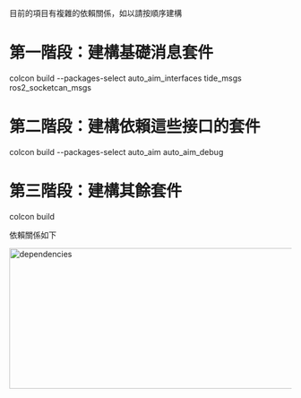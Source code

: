目前的項目有複雜的依賴關係，如以請按順序建構

# 第一階段：建構基礎消息套件
colcon build --packages-select auto_aim_interfaces tide_msgs ros2_socketcan_msgs

# 第二階段：建構依賴這些接口的套件
colcon build --packages-select auto_aim auto_aim_debug

# 第三階段：建構其餘套件
colcon build



依賴關係如下

<img width="1580" height="251" alt="dependencies" src="https://github.com/user-attachments/assets/e5b09f1e-0484-4851-a0f0-a28c029509ee" />
